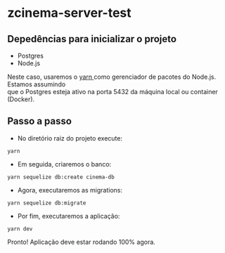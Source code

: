 # zcinema-server-test

## Depedências para inicializar o projeto
* Postgres
* Node.js

Neste caso, usaremos o [yarn ](https://yarnpkg.com/) como gerenciador de pacotes do Node.js. Estamos assumindo <br/> que o Postgres esteja ativo na porta 5432 da máquina local ou container (Docker).
## Passo a passo
* No diretório raiz do projeto execute:
```
yarn
```

* Em seguida, criaremos o banco:
```
yarn sequelize db:create cinema-db
```
* Agora, executaremos as migrations:
```
yarn sequelize db:migrate
```
* Por fim, executaremos a aplicação:
```
yarn dev
```
Pronto! Aplicação deve estar rodando 100% agora.

